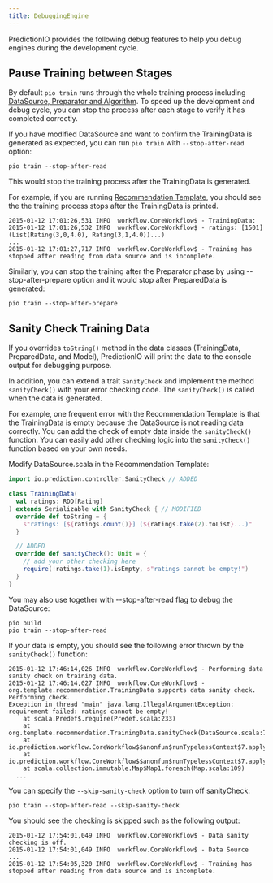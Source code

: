 ```yaml
---
title: DebuggingEngine
---
```


PredictionIO provides the following debug features to help you debug engines during the development cycle.

## Pause Training between Stages

By default `pio train` runs through the whole training process including [DataSource, Preparator and Algorithm](../../templates/recommendation/dase/). To speed up the development and debug cycle, you can stop the process after each stage to verify it has completed correctly. 

If you have modified DataSource and want to confirm the TrainingData is generated as expected, you can run `pio train` with `--stop-after-read` option:

```
pio train --stop-after-read
```

This would stop the training process after the TrainingData is generated.

For example, if you are running [Recommendation Template](../../templates/recommendation/quickstart/), you should see the the training process stops after the TrainingData is printed.

```
2015-01-12 17:01:26,531 INFO  workflow.CoreWorkflow$ - TrainingData:
2015-01-12 17:01:26,532 INFO  workflow.CoreWorkflow$ - ratings: [1501] (List(Rating(3,0,4.0), Rating(3,1,4.0))...)
...
2015-01-12 17:01:27,717 INFO  workflow.CoreWorkflow$ - Training has stopped after reading from data source and is incomplete.
```

Similarly, you can stop the training after the Preparator phase by using --stop-after-prepare option and it would stop after PreparedData is generated:

```
pio train --stop-after-prepare
```

##  Sanity Check Training Data

If you overrides `toString()` method in the data classes (TrainingData, PreparedData, and Model), PredictionIO will print the data to the console output for debugging purpose.

In addition, you can extend a trait `SanityCheck` and implement the method `sanityCheck()` with your error checking code. The `sanityCheck()` is called when the data is generated.

For example, one frequent error with the Recommendation Template is that the TrainingData is empty because the DataSource is not reading data correctly. You can add the check of empty data inside the `sanityCheck()` function. You can easily add other checking logic into the `sanityCheck()` function based on your own needs.

Modify DataSource.scala in the Recommendation Template:

```scala
import io.prediction.controller.SanityCheck // ADDED

class TrainingData(
  val ratings: RDD[Rating]
) extends Serializable with SanityCheck { // MODIFIED
  override def toString = {
    s"ratings: [${ratings.count()}] (${ratings.take(2).toList}...)"
  }

  // ADDED
  override def sanityCheck(): Unit = {
    // add your other checking here
    require(!ratings.take(1).isEmpty, s"ratings cannot be empty!")
  }
}
```

You may also use together with --stop-after-read flag to debug the DataSource:

```
pio build
pio train --stop-after-read
```

If your data is empty, you should see the following error thrown by the `sanityCheck()` function:

```
2015-01-12 17:46:14,026 INFO  workflow.CoreWorkflow$ - Performing data sanity check on training data.
2015-01-12 17:46:14,027 INFO  workflow.CoreWorkflow$ - org.template.recommendation.TrainingData supports data sanity check. Performing check.
Exception in thread "main" java.lang.IllegalArgumentException: requirement failed: ratings cannot be empty!
	at scala.Predef$.require(Predef.scala:233)
	at org.template.recommendation.TrainingData.sanityCheck(DataSource.scala:73)
	at io.prediction.workflow.CoreWorkflow$$anonfun$runTypelessContext$7.apply(Workflow.scala:474)
	at io.prediction.workflow.CoreWorkflow$$anonfun$runTypelessContext$7.apply(Workflow.scala:465)
	at scala.collection.immutable.Map$Map1.foreach(Map.scala:109)
  ...
```

You can specify the `--skip-sanity-check` option to turn off sanityCheck:

```
pio train --stop-after-read --skip-sanity-check
```

You should see the checking is skipped such as the following output:

```
2015-01-12 17:54:01,049 INFO  workflow.CoreWorkflow$ - Data sanity checking is off.
2015-01-12 17:54:01,049 INFO  workflow.CoreWorkflow$ - Data Source
...
2015-01-12 17:54:05,320 INFO  workflow.CoreWorkflow$ - Training has stopped after reading from data source and is incomplete.
```
